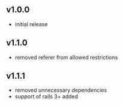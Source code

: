## v1.0.0

* initial release

## v1.1.0

* removed referer from allowed restrictions

## v1.1.1

* removed unnecessary dependencies
* support of rails 3+ added
